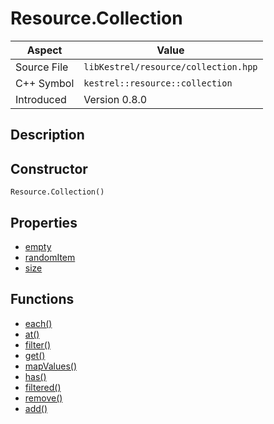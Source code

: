 # Resource.Collection
| Aspect | Value |
| --- | --- |
| Source File | `libKestrel/resource/collection.hpp` |
| C++ Symbol | `kestrel::resource::collection` |
| Introduced | Version 0.8.0 |
## Description

## Constructor
```
Resource.Collection()
```
## Properties

 - [empty](empty.md)
 - [randomItem](randomItem.md)
 - [size](size.md)
## Functions

 - [each()](each.md)
 - [at()](at.md)
 - [filter()](filter.md)
 - [get()](get.md)
 - [mapValues()](mapValues.md)
 - [has()](has.md)
 - [filtered()](filtered.md)
 - [remove()](remove.md)
 - [add()](add.md)
